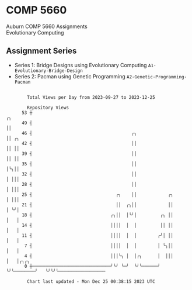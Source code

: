 # COMP 5660
Auburn COMP 5660 Assignments  
Evolutionary Computing

## Assignment Series
- Series 1: Bridge Designs using Evolutionary Computing `A1-Evolutionary-Bridge-Design`
- Series 2: Pacman using Genetic Programming `A2-Genetic-Programming-Pacman`

```

        Total Views per Day from 2023-09-27 to 2023-12-25

        Repository Views
      53 ┼                                                              ╭╮
      49 ┤                                                              ││
      46 ┤                                      ╭╮                      ││ ╭╮
      42 ┤                                      ││                      ││ ││
      39 ┤                                      ││                      ││ ││
      35 ┤                                      ││                      │╰╮││
      32 ┤                                      ││                      │ │││
      28 ┤                                      ││                      │ │││
      25 ┤                                ╭╮    ││            ╭╮        │ │││
      21 ┤                                ││  ╭╮││            ││        │ ╰╯│
      18 ┤                              ╭╮││  │╰╯│         ╭╮ ││        │   │
      14 ┤                              ││││  │  │         ││ ││        │   │
      11 ┤                              ││││  │  │        ╭╯│ ││        │   │
       7 ┤                              ││││  │  │        │ ╰╮││        │   │
       4 ┤                              │││╰╮ │  │╭╮      │  │││        │   │╭╮╭╮
       0 ┼──────────────────────────────╯╰╯ ╰─╯  ╰╯╰──────╯  ╰╯╰────────╯   ╰╯╰╯╰──────────────────

        Chart last updated - Mon Dec 25 00:38:15 2023 UTC
        
```
